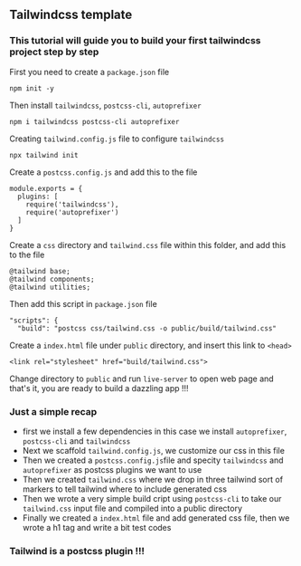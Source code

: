 ## Tailwindcss template

### This tutorial will guide you to build your first tailwindcss project step by step

First you need to create a `package.json` file
```
npm init -y
```

Then install `tailwindcss`, `postcss-cli`, `autoprefixer`
```
npm i tailwindcss postcss-cli autoprefixer
```

Creating `tailwind.config.js` file to configure `tailwindcss`
```
npx tailwind init
```

Create a `postcss.config.js` and add this to the file
```
module.exports = {
  plugins: [
    require('tailwindcss'),
    require('autoprefixer')
  ]
}
```

Create a `css` directory and `tailwind.css` file within this folder, and add this to the file
```
@tailwind base;
@tailwind components;
@tailwind utilities;
```

Then add this script in `package.json` file
```
"scripts": {
  "build": "postcss css/tailwind.css -o public/build/tailwind.css"
```

Create a `index.html` file under `public` directory, and insert this link to `<head>`
```
<link rel="stylesheet" href="build/tailwind.css">
```

Change directory to `public` and run `live-server` to open web page and that's it, you are ready to build a dazzling app !!!
 
### Just a simple recap
- first we install a few dependencies in this case we install `autoprefixer`, `postcss-cli` and `tailwindcss`
- Next we scaffold `tailwind.config.js`, we customize our css in this file
- Then we created a `postcss.config.js`file and specity `tailwindcss` and `autoprefixer` as postcss plugins we want to use
- Then we created `tailwind.css` where we drop in three tailwind sort of markers to tell tailwind where to include generated css 
- Then we wrote a very simple build cript using `postcss-cli` to take our `tailwind.css` input file and compiled into a public directory
- Finally we created a `index.html` file and add generated css file, then we wrote a h1 tag and write a bit test codes 

### Tailwind is a postcss plugin !!!